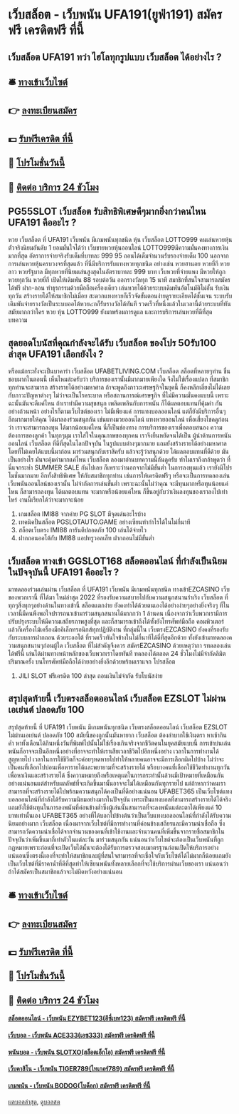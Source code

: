 # เว็บสล็อต - เว็บพนัน UFA191(ยูฟ่า191) สมัครฟรี เครดิตฟรี ที่นี้
## เว็บสล็อต UFA191 ทว่า ไฮโลทุกรูปแบบ เว็บสล็อต ได้อย่างไร ?

## 🛎 [ทางเข้าเว็บไซต์](https://bit.ly/3SdLNi2)
## 👉 [ลงทะเบียนสมัคร](https://bit.ly/3SdLNi2)
## 💵 [รับฟรีเครดิต ที่นี้](https://bit.ly/3dyRKHj)
## 👑 [โปรโมชั่นวันนี้](https://bit.ly/3dyRKHj)
## 📱 [ติดต่อ บริการ 24 ชัวโมง](https://bit.ly/3dyRKHj)

## PG55SLOT เว็บสล็อต รับสิทธิพิเศษดีๆมากยิ่งกว่าคนไหน UFA191 คืออะไร ?
หวย เว็บสล็อต ที่ UFA191 เว็บพนัน มีเกมพนันทุกชนิด หุ้น เว็บสล็อต LOTTO999 คนเล่นหวยหุ้นตัวจริงนิยมอันดับ 1 ยอมมั่นใจได้ว่า เว็บขายหวยหุ้นออนไลน์ LOTTO999มีความมั่นคงทางการเงินมากที่สุด อัตราการจ่ายจริงรับเต็มที่บาทละ 999 95 ถอนได้เต็มจำนวนรับรองจ่ายเต็ม 100 นอกจากการเล่นหวยหุ้นครบวงจรที่สุดแล้ว ที่นี่มีบริการรับแทงหวยทุกชนิด อย่างเช่น หวยฮานอย หวยยี่กี หวยลาว หวยรัฐบาล มีทุกหวยที่นิยมเล่นสูงสุดในอัตราบาทละ 999 บาท เว็บหวยที่จ่ายแพง มีหวยให้ถูกหวยทุกวัน หวยยี่กี เปิดให้เดิมพัน 88 รอบต่อวัน ออกรางวัลทุก 15 นาที สมาชิกที่สนใจสามารถสมัครได้ฟรี ฝาก-ถอน ทำธุรกรรมด้วยมือถือเครื่องเดียว เล่นหวยได้ด้วยระบบเดิมพันอัตโนมัติไม่อั้น รับเงินทุกวัน สร้างรายได้ให้สมาชิกไม่เมื่อย สะดวกแทงหวยก็เร็วจัดขั้นตอนง่ายดูรายะเอียดได้ชั้นเจน ระบบรับเดิมพันจ่ายรางวัลเป็นระบบออโต้หวย๔กก็รับรางวัลได้ทันที รวดเร็วที่หนึ่งแล้วในเวลานี้ด้วยระบบที่ทันสมัยมากกว่าใคร หวย หุ้น LOTTO999 ยังมาพร้อมการดูแล และการบริการเล่นหวยที่ดีที่สุด
บทความ

## สุดยอดโบนัสที่คุณกำลังจะได้รับ เว็บสล็อต ของโปร 50รับ100 ล่าสุด UFA191 เลือกยังไง ?
หรือแม้กระทั่งจะเป็นบาคาร่า เว็บสล็อต UFABETLIVING.COM เว็บสล็อต สล็อตที่หลายๆท่าน ชื่นชอบมากในตอนนี้ เห็นไหมล่ะครับว่า บริการของเรานั้นมีมากมายเพียงใด จึงไม่ใช่เรื่องแปลก ที่สมาชิกทุกท่านจะสามารถ สร้างรายได้อย่างมหาศาล
ถ้าจะพูดถึงภาวะเศรษฐกิจในยุคนี้ ก็คงหลีกเลี่ยงไม่ได้เลย กับภาวะปัญหาต่างๆ ไม่ว่าจะเป็นโรคระบาด หรือสถานการณ์เศรษฐกิจ ที่ไม่มีความมั่นคงแบบนี้ เพราะฉะนั้นมันจะดีแค่ไหน ถ้าเราทำมีความสุขสนุก เพลิดเพลินกับการพนัน
ก็ได้ผลตอบแทนที่คุ้มค่า กันอย่างถ้วนหน้า อย่างไรก็ตามเว็บไซต์ของเรา ไม่มีเพียงแค่ การแทงบอลออนไลน์ แต่ก็ยังมีบริการอื่นๆ อีกมากมายให้คุณ ได้มาลองร่วมสนุกกัน เช่นแทงมวยออนไลน์ แทงหวยออนไลน์
เพื่อเสี่ยงโชคดูก่อนว่า เราจะสามารถลงทุน ได้มากน้อยแค่ไหน นี่ก็เป็นช่องทาง การบริการของเราเพื่อตอบสนอง ความต้องการของลูกค้า ในทุกๆมุม เราใส่ใจในคุณภาพของทุกคน เราจึงยืนหยัดจนได้เป็น ผู้นำด้านการพนันออนไลน์ เว็บสล็อต ที่ดีที่สุดในโลกปัจจุบัน
ในรูปแบบต่างๆมากมาย แถมยังสร้างรายได้อย่างมหาศาล โดยที่ไม่เคยได้แบบนี้มาก่อน มาร่วมสนุกกับเราสิครับ แล้วจะรู้ว่าสนุกด้วย ได้ผลตอบแทนที่ดีด้วย มันเป็นอย่างไร มันจะคุ้มค่ามากแค่ไหน เว็บสล็อต ลองมาอ่านบทความนี้กันดูครับ
ทำไมเราถึงกล้าพูดว่า ที่นี่แจกระห่ำ SUMMER SALE กันไปเลย ก็เพราะว่านอกจากไม่มีขั้นต่ำ ในการลงทุนแล้ว เรายังมีโปรโมชั่นมากมาย อีกทั้งสิทธิพิเศษ ให้กับสมาชิกทุกท่าน เช่นการให้เครดิตฟรีๆ หรือจะเป็นการทดลองเล่น
เว็บพนันออนไลน์ของเรานั้น ไม่จำกัดการเล่นขั้นต่ำ เพราะฉะนั้นไม่ว่าคุณ จะมีทุนมากหรือทุนน้อยแค่ไหน ก็สามารถลงทุน ได้ผลตอบแทน จะมากหรือน้อยแค่ไหน ก็ขึ้นอยู่กับว่าเงินลงทุนของเราลงไปเท่าไหร่ งานนี้เรียกได้ว่าจะมากจะน้อย
1. เกมสล็อต IMI88 จากค่าย PG SLOT มีจุดเด่นอะไรบ้าง
2. เทคนิคปั่นสล็อต PGSLOTAUTO.GAME อย่างเซียนทำกำไรได้ในไม่กี่นาที
3. สล็อตเว็บตรง IMI88 การันตีปลอดภัย 100 เล่นได้จ่ายไว
4. ฝากถอนออโต้กับ IMI88 แอปทรูวอลเล็ท ฝากถอนไม่มีขั้นต่ำ

## เว็บสล็อต ทางเข้า GGSLOT168 สล็อตออนไลน์ ที่กำลังเป็นนิยมในปัจจุบันนี้ UFA191 คืออะไร ?
มาทดลองร่วมเล่นผ่าน เว็บสล็อต ที่ UFA191 เว็บพนัน มีเกมพนันทุกชนิด ทางเข้าEZCASINO เว็บของพวกเรานี้ ที่ได้มา ใหม่ล่าสุด 2022 ที่รองรับความสบายไปกับความสนุกสนานร่าเริง เว็บสล็อต ที่ทุกๆสิ่งทุกๆอย่างด้านในทางเข้านี้ สล็อตแตกง่าย ยังคงทำได้ด้วยตนเองได้อย่างง่ายๆอย่างยิ่งจริงๆ ที่ในเวลานี้มีคนพึงพอใจปรารถนาเข้ามาร่วมสนุกสนานได้มากกว่า 1 ล้านคน เนื่องจากว่าเว็บพวกเรามีการปรับปรุงระบบให้มีความเสถียรภาพสูงที่สุด และก็สามารถเข้าถึงได้ทั้งยังโทรศัพท์มือถือ คอมพิวเตอร์ แล้วก็เครื่องไม้เครื่องมืออิเล็กทรอนิกส์ทุกปฏิบัติงาน ที่กลุ่มนี้ใน เว็บตรงEZCASINO ยังคงที่รองรับกับระบบการฝากถอน ด้วยระออโต้ ที่รวดเร็วทันใจข้างในไม่กี่นาทีได้ดี่ที่สุดอีกด้วย ทั้งยังเข้ามาทดลองความสนุกสนานๆก่อนผู้ใด เว็บสล็อต ที่ไม่สำคัญจึงควร สมัครEZCASINO ด้วยเหตุว่ากา รทดลองเล่น ได้ฟรีนี้ เล่นได้ผ่านทางหน้าหลักของเว็บพวกเราโดยทันที ทดลองได้ตลอด 24 ชั่วโมงไม่มีจำกัดลิมิตปริมาณครั้ง บนโทรศัพท์มือถือได้ง่ายอย่างยิ่งอีกด้วยพร้อมเราแจก โปรสล็อต
1. JILI SLOT ฟรีเครดิต 100 ล่าสุด ถอนเงินไม่จำกัด รับโบนัสง่าย

## สรุปสุดท้ายนี้ เว็บตรงสล็อตออนไลน์ เว็บสล็อต EZSLOT ไม่ผ่านเอเย่นต์ ปลอดภัย 100
สรุปสุดท้ายนี้ ที่ UFA191 เว็บพนัน มีเกมพนันทุกชนิด เว็บตรงสล็อตออนไลน์ เว็บสล็อต EZSLOT ไม่ผ่านเอเย่นต์ ปลอดภัย 100 สมัยนี้ของถูกนั้นมันหายาก เว็บสล็อต ต้องลำบากใช้เงินตรา หาเช้ากินค่ำ หาทั้งเดือนได้กินหนึ่งวันที่พิมพ์ไปนั้นไม่ใช่เรื่องเกินจริงจากชีวิตคนในยุคสมัยแบบนี้ การเข้าบ่นเล่นพนันก็อาจจะเป็นอีกหนึ่งอย่างที่อาจจะทำให้เราเสียเวลาชีวิตไปอีกหนึ่งอย่าง เวลาในการทำงานได้สูญหายไป เวลาในการใช้ชีวิตก็จะค่อยๆหดหายไปทำให้หลายคนอาจจะมีการเลือกผิดไปบ้าง ไม่ว่าจะเป็นคนที่เลือกไปบ่อนเพื่อหารายได้และพยายามที่จะสร้างรายได้ หรือบางคนที่เลือกใช้ชีวิตทำงานทุกวันเพื่อหาเงินและสร้างรายได้ ซึ่งความหมายถึงหรือเหตุผลในการกระทำนั้นล้วนมีเป้าหมายที่เหมือนกันอย่างแน่นอนแต่สำหรับผลลัพธ์ที่จะเกิดขึ้นมานั้นอาจจะไม่ได้เหมือนกันทุกรายไป แต่ถ้าหากว่าคนเราสามารถที่จะสร้างรายได้ไปพร้อมความสนุกได้คงเป็นที่ดีอย่างแน่นอน UFABET365 เป็นเว็บไซต์แทงบอลออนไลน์ที่กำลังได้รับความนิยมอย่างมากในปัจจุบัน เพระเป็นแทงบอลที่สามารถสร้างรายได้ได้จริงแถมยังใช้ต้นทุนในการลงพนันที่ค่อนข้างต่ำซึ่งผู้เล่นนั้นสามารถที่จะลงพนันแต่ละตาได้เพียงแค่ 10 บาทเท่านั้นเอง
UFABET365 อย่างที่ได้บอกไปข้างต้นว่าเป็นเว็บแทงบอลออนไลน์ที่กำลังได้รับความนิยมอย่างมาก เว็บสล็อต เนื่องมาจากเว็บไซต์ที่มีการทำงานที่ค่อนข้างเสถียรและมีความน่าเชื่อถือ ซึ่งสามารถวัดความน่าเชื่อได้จากจำนวนของคนที่เข้าใช้งานและจำนวนคนที่เพิ่มขึ้นจากรายชื่อสมาชิกในปัจจุบันว่าเพิ่มขึ้นมากี่เท่าตัวในแต่ละวัน มาร่วมสนุกกัน แน่นอนว่าเว็บไซต์จะต้องเป็นเว็บพนันที่ถูกกฎหมายเพราะก่อนที่จะเปิดเว็บได้นั้นจะต้องได้รับการตรวจสอบมาตรฐานก่อนเปิดให้บริการอย่างแน่นอนซึ่งตรงนี้เองที่จะทำให้สมาชิกและผู้ที่สนใจสามารถที่จะเชื่อใจกับเว็บไซต์ได้ไม่มากก็น้อยแถมยังเป็นเว็บไซต์ที่มีราคาน้ำที่ดีที่สุดทำให้เซียนพนันทั้งหลายเลือกที่จะใช้บริการผ่านเว็บของเรา แน่นอนว่าถ้าได้สมัครเป็นสมาชิกแล้วจะไม่ผิดหวังอย่างแน่นอน

## 🛎 [ทางเข้าเว็บไซต์](https://bit.ly/3SdLNi2)
## 👉 [ลงทะเบียนสมัคร](https://bit.ly/3SdLNi2)
## 💵 [รับฟรีเครดิต ที่นี้](https://bit.ly/3dyRKHj)
## 👑 [โปรโมชั่นวันนี้](https://bit.ly/3dyRKHj)
## 📱 [ติดต่อ บริการ 24 ชัวโมง](https://bit.ly/3dyRKHj)

#### [สล็อตออนไลน์ - เว็บพนัน EZYBET123(อีซี่เบท123) สมัครฟรี เครดิตฟรี ที่นี้](https://atom.io/themes/สล็อตออนไลน์%20-%20เว็บพนัน%20ezybet123(อีซี่เบท123)%20สมัครฟรี%20เครดิตฟรี%20ที่นี้)
#### [เว็บบอล - เว็บพนัน ACE333(เอซ333) สมัครฟรี เครดิตฟรี ที่นี้](https://atom.io/themes/เว็บบอล%20-%20เว็บพนัน%20ace333(เอซ333)%20สมัครฟรี%20เครดิตฟรี%20ที่นี้)
#### [พนันบอล - เว็บพนัน SLOTXO(สล็อตเอ็กโอ) สมัครฟรี เครดิตฟรี ที่นี้](https://atom.io/themes/พนันบอล%20-%20เว็บพนัน%20slotxo(สล็อตเอ็กโอ)%20สมัครฟรี%20เครดิตฟรี%20ที่นี้)
#### [เว็บคาสิโน - เว็บพนัน TIGER789(ไทเกอร์789) สมัครฟรี เครดิตฟรี ที่นี้](https://atom.io/themes/เว็บคาสิโน%20-%20เว็บพนัน%20tiger789(ไทเกอร์789)%20สมัครฟรี%20เครดิตฟรี%20ที่นี้)
#### [เกมพนัน - เว็บพนัน BODOG(โบด็อก) สมัครฟรี เครดิตฟรี ที่นี้](https://atom.io/themes/เกมพนัน%20-%20เว็บพนัน%20bodog(โบด็อก)%20สมัครฟรี%20เครดิตฟรี%20ที่นี้)

[ผลบอลล่าสุด](https://siamsport.tv "ผลบอลล่าสุด"), [ดูบอลสด](https://siamsport.tv/ดูบอลสด "ดูบอลสด")